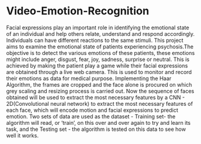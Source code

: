 # Video-Emotion-Recognition
Facial expressions play an important role in identifying the emotional state of an individual and help others relate, understand and respond accordingly. Individuals can have different reactions to the same stimuli. This project aims to examine the emotional state of patients experiencing psychosis.The objective is to detect the various emotions of these patients, these emotions might include anger, disgust, fear, joy, sadness, surprise or neutral.  This is achieved by making the patient play a game while their facial expressions are obtained through a live web camera. This is used to monitor and record their emotions as data for medical purpose. Implementing the Haar Algorithm, the frames are cropped and the face alone is procured on which grey scaling and resizing process is carried out. Now the sequence of faces obtained will be used to extract the most necessary features by a CNN - 2D(Convolutional neural network) to extract the most necessary features of each face, which will encode motion and facial expressions to predict emotion. Two sets of data are used as the dataset -  Training set- the algorithm will read, or ‘train’, on this over and over again to try and learn its task, and the Testing set - the algorithm is tested on this data to see how well it works.
